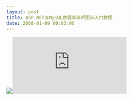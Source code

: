 ```yaml
---
layout: post
title: ASP.NET与MySQL数据库简明图示入门教程
date: 2008-01-09 00:03:00
---
```

![](aggbug/2030494.aspx)![](http://www.cnblogs.com/leavingme/aggbug/1166235.html)
